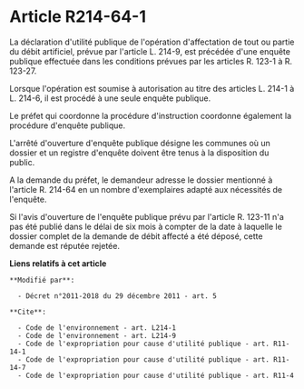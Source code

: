 # Article R214-64-1

La déclaration d'utilité publique de l'opération d'affectation de tout ou partie du débit artificiel, prévue par l'article L.
214-9, est précédée d'une enquête publique effectuée dans les conditions prévues par les articles R. 123-1 à R. 123-27. 

Lorsque l'opération est soumise à autorisation au titre des articles L. 214-1 à L. 214-6, il est procédé à une seule enquête
publique. 

Le préfet qui coordonne la procédure d'instruction coordonne également la procédure d'enquête publique.

L'arrêté d'ouverture d'enquête publique désigne les communes où un dossier et un registre d'enquête doivent être tenus à la
disposition du public.

A la demande du préfet, le demandeur adresse le dossier mentionné à l'article R. 214-64 en un nombre d'exemplaires adapté aux
nécessités de l'enquête. 

Si l'avis d'ouverture de l'enquête publique prévu par l'article R. 123-11 n'a pas été publié dans le délai de six mois à
compter de la date à laquelle le dossier complet de la demande de débit affecté a été déposé, cette demande est réputée
rejetée.

**Liens relatifs à cet article**

	**Modifié par**:

	  - Décret n°2011-2018 du 29 décembre 2011 - art. 5

	**Cite**:

	  - Code de l'environnement - art. L214-1
	  - Code de l'environnement - art. L214-9
	  - Code de l'expropriation pour cause d'utilité publique - art. R11-14-1
	  - Code de l'expropriation pour cause d'utilité publique - art. R11-14-7
	  - Code de l'expropriation pour cause d'utilité publique - art. R11-4
